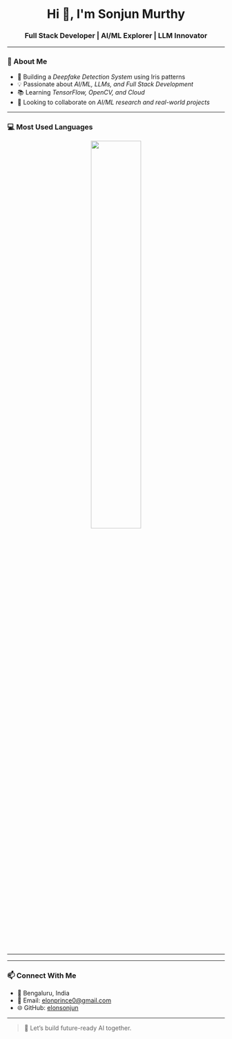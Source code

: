 <h1 align="center">Hi 👋, I'm Sonjun Murthy</h1>
<h3 align="center">Full Stack Developer | AI/ML Explorer | LLM Innovator</h3>

---

### 🧠 About Me

- 🔭 Building a *Deepfake Detection System* using Iris patterns  
- 💡 Passionate about *AI/ML, LLMs, and Full Stack Development*  
- 📚 Learning *TensorFlow, OpenCV, and Cloud*  
- 🤝 Looking to collaborate on *AI/ML research and real-world projects*  

---

### 💻 Most Used Languages

<p align="center">
  <img src="https://github-readme-stats.vercel.app/api/top-langs/?username=elonsonjun&layout=compact&theme=react&langs_count=6&hide_title=true" width="48%" />
</p>

---


---

### 📫 Connect With Me

- 📍 Bengaluru, India  
- 📧 Email: elonprince0@gmail.com  
- 🌐 GitHub: [elonsonjun](https://github.com/elonsonjun)  

---

> 🚀 Let’s build future-ready AI together.
